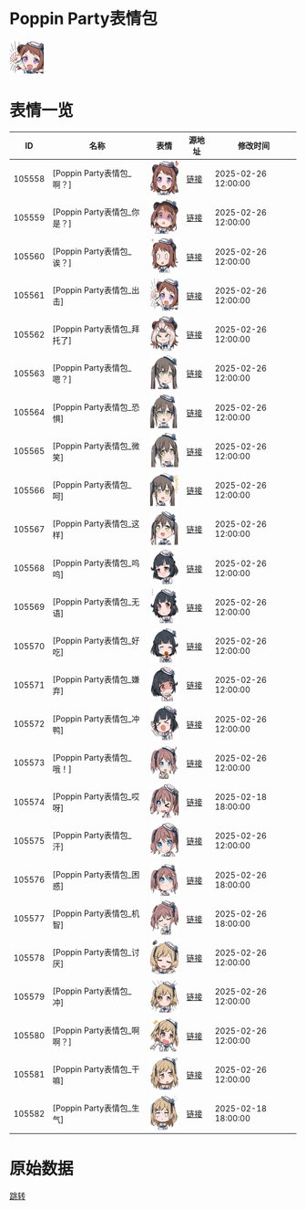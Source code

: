 # Poppin Party表情包

<img src="./cover.png" height="60" alt="cover" />

# 表情一览

|ID|名称|表情|源地址|修改时间|
|----|----|----|----|----|
|105558|[Poppin Party表情包_啊？]|<img src="./pic/105558_%5BPoppin Party表情包_啊？%5D.png" height="60" alt="啊？"/>|[链接](https://i0.hdslb.com/bfs/garb/8cd350959b369ea7091b73f1e5ec6f92af396e66.png)|2025-02-26 12:00:00|
|105559|[Poppin Party表情包_你是？]|<img src="./pic/105559_%5BPoppin Party表情包_你是？%5D.png" height="60" alt="你是？"/>|[链接](https://i0.hdslb.com/bfs/garb/3db07f68d0e7485b365a65b8e09c2fb425ecb3ce.png)|2025-02-26 12:00:00|
|105560|[Poppin Party表情包_诶？]|<img src="./pic/105560_%5BPoppin Party表情包_诶？%5D.png" height="60" alt="诶？"/>|[链接](https://i0.hdslb.com/bfs/garb/e8eb33489b3f479cdfe835983e0da3cb76952823.png)|2025-02-26 12:00:00|
|105561|[Poppin Party表情包_出击]|<img src="./pic/105561_%5BPoppin Party表情包_出击%5D.png" height="60" alt="出击"/>|[链接](https://i0.hdslb.com/bfs/garb/5eceb9d8662fb07eca1fde0b3e593523ee7f354a.png)|2025-02-26 12:00:00|
|105562|[Poppin Party表情包_拜托了]|<img src="./pic/105562_%5BPoppin Party表情包_拜托了%5D.png" height="60" alt="拜托了"/>|[链接](https://i0.hdslb.com/bfs/garb/43e1798333b435b6274aff02a0c250fd03ff7078.png)|2025-02-26 12:00:00|
|105563|[Poppin Party表情包_嗯？]|<img src="./pic/105563_%5BPoppin Party表情包_嗯？%5D.png" height="60" alt="嗯？"/>|[链接](https://i0.hdslb.com/bfs/garb/2c3305bfa0bca6c5608787ddea8d6c5b3179dee8.png)|2025-02-26 12:00:00|
|105564|[Poppin Party表情包_恐惧]|<img src="./pic/105564_%5BPoppin Party表情包_恐惧%5D.png" height="60" alt="恐惧"/>|[链接](https://i0.hdslb.com/bfs/garb/9f052d2965f60b964b57041069514eb9fd0547e9.png)|2025-02-26 12:00:00|
|105565|[Poppin Party表情包_微笑]|<img src="./pic/105565_%5BPoppin Party表情包_微笑%5D.png" height="60" alt="微笑"/>|[链接](https://i0.hdslb.com/bfs/garb/281bc67b72ae6382d819fecc5f0af42668b8954b.png)|2025-02-26 12:00:00|
|105566|[Poppin Party表情包_呵]|<img src="./pic/105566_%5BPoppin Party表情包_呵%5D.png" height="60" alt="呵"/>|[链接](https://i0.hdslb.com/bfs/garb/ea264881e0394ded1b1affc5ee9de17c73face27.png)|2025-02-26 12:00:00|
|105567|[Poppin Party表情包_这样]|<img src="./pic/105567_%5BPoppin Party表情包_这样%5D.png" height="60" alt="这样"/>|[链接](https://i0.hdslb.com/bfs/garb/3b00e2e83ff18d319e97454936e7df89de6a2e6c.png)|2025-02-26 12:00:00|
|105568|[Poppin Party表情包_呜呜]|<img src="./pic/105568_%5BPoppin Party表情包_呜呜%5D.png" height="60" alt="呜呜"/>|[链接](https://i0.hdslb.com/bfs/garb/abf0ca4e611e48872676c11ca865fc2be4cc294a.png)|2025-02-26 12:00:00|
|105569|[Poppin Party表情包_无语]|<img src="./pic/105569_%5BPoppin Party表情包_无语%5D.png" height="60" alt="无语"/>|[链接](https://i0.hdslb.com/bfs/garb/eeb2433b1abd94b76e246f86ef4b233d40c0db79.png)|2025-02-26 12:00:00|
|105570|[Poppin Party表情包_好吃]|<img src="./pic/105570_%5BPoppin Party表情包_好吃%5D.png" height="60" alt="好吃"/>|[链接](https://i0.hdslb.com/bfs/garb/8a56d2de66a286d45925855f4679735c4280e65e.png)|2025-02-26 12:00:00|
|105571|[Poppin Party表情包_嫌弃]|<img src="./pic/105571_%5BPoppin Party表情包_嫌弃%5D.png" height="60" alt="嫌弃"/>|[链接](https://i0.hdslb.com/bfs/garb/7e600c7a35131e2507383bfd2398b9a51ae82db9.png)|2025-02-26 12:00:00|
|105572|[Poppin Party表情包_冲鸭]|<img src="./pic/105572_%5BPoppin Party表情包_冲鸭%5D.png" height="60" alt="冲鸭"/>|[链接](https://i0.hdslb.com/bfs/garb/0410eb0decbe6079810885bad61895ad9b297ea4.png)|2025-02-26 12:00:00|
|105573|[Poppin Party表情包_哦！]|<img src="./pic/105573_%5BPoppin Party表情包_哦！%5D.png" height="60" alt="哦！"/>|[链接](https://i0.hdslb.com/bfs/garb/f33926202da504dce3f902d49db82baffb6edcf7.png)|2025-02-26 12:00:00|
|105574|[Poppin Party表情包_哎呀]|<img src="./pic/105574_%5BPoppin Party表情包_哎呀%5D.png" height="60" alt="哎呀"/>|[链接](https://i0.hdslb.com/bfs/garb/5543e4d77d9e4e513e3711ca2e4d257eb87062f2.png)|2025-02-18 18:00:00|
|105575|[Poppin Party表情包_汗]|<img src="./pic/105575_%5BPoppin Party表情包_汗%5D.png" height="60" alt="汗"/>|[链接](https://i0.hdslb.com/bfs/garb/168ec71cd6d5cb31dd5d731e05cf6c2cbe7e8be8.png)|2025-02-26 12:00:00|
|105576|[Poppin Party表情包_困惑]|<img src="./pic/105576_%5BPoppin Party表情包_困惑%5D.png" height="60" alt="困惑"/>|[链接](https://i0.hdslb.com/bfs/garb/83a6a0f6e0f23e6b2b0f214f049cdef0c79735fb.png)|2025-02-26 18:00:00|
|105577|[Poppin Party表情包_机智]|<img src="./pic/105577_%5BPoppin Party表情包_机智%5D.png" height="60" alt="机智"/>|[链接](https://i0.hdslb.com/bfs/garb/ca1dc36be1cdff17ba9a4cec6b6dabf506974b99.png)|2025-02-26 18:00:00|
|105578|[Poppin Party表情包_讨厌]|<img src="./pic/105578_%5BPoppin Party表情包_讨厌%5D.png" height="60" alt="讨厌"/>|[链接](https://i0.hdslb.com/bfs/garb/290cd89f522dc4a1dbeaf41c862c60b5f9ab50cd.png)|2025-02-26 12:00:00|
|105579|[Poppin Party表情包_冲]|<img src="./pic/105579_%5BPoppin Party表情包_冲%5D.png" height="60" alt="冲"/>|[链接](https://i0.hdslb.com/bfs/garb/53f37a5fc037412b9445a83fa80395ca325190c5.png)|2025-02-26 12:00:00|
|105580|[Poppin Party表情包_啊啊？]|<img src="./pic/105580_%5BPoppin Party表情包_啊啊？%5D.png" height="60" alt="啊啊？"/>|[链接](https://i0.hdslb.com/bfs/garb/90745fb2fe768c4965a059362d7dee19f3d9dd19.png)|2025-02-26 12:00:00|
|105581|[Poppin Party表情包_干嘛]|<img src="./pic/105581_%5BPoppin Party表情包_干嘛%5D.png" height="60" alt="干嘛"/>|[链接](https://i0.hdslb.com/bfs/garb/bdf96231427aa978feaceba4d2b33f333b856dde.png)|2025-02-26 12:00:00|
|105582|[Poppin Party表情包_生气]|<img src="./pic/105582_%5BPoppin Party表情包_生气%5D.png" height="60" alt="生气"/>|[链接](https://i0.hdslb.com/bfs/garb/41f88561a2fd091b018363bfb3676130dbf756e4.png)|2025-02-18 18:00:00|

# 原始数据

[跳转](./raw.json)


